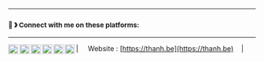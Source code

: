 ----

### <sup>👾 &#12299; Connect with me on these platforms:</sup>

----

<a href="https://thanh.be/">
  <img align="left" alt="Website" width="20px" src="https://cdn.jsdelivr.net/npm/simple-icons@3.13.0/icons/googlechrome.svg" />
</a>
<a href="https://twitter.com/_Tien_Thanh">
  <img align="left" alt="Twitter" width="20px" src="https://cdn.jsdelivr.net/npm/simple-icons@v3/icons/twitter.svg" />
</a>
<a href="https://linkedin.com/in/tienthanh">
  <img align="left" alt="LinkedIn" width="20px" src="https://cdn.jsdelivr.net/npm/simple-icons@v3/icons/linkedin.svg" />
</a>
<a href="https://hub.docker.com/u/nttputus">
  <img align="left" alt="Docker" width="20px" src="https://cdn.jsdelivr.net/npm/simple-icons@3.13.0/icons/docker.svg" />
</a>
<a href="https://www.youtube.com/user/nttputus">
  <img align="left" alt="Youtube" width="20px" src="https://cdn.jsdelivr.net/npm/simple-icons@3.13.0/icons/youtube.svg" />
</a>
<a href="https://www.strava.com/athletes/48046144">
  <img align="left" alt="Strava" width="20px" src="https://cdn.jsdelivr.net/npm/simple-icons@3.13.0/icons/strava.svg" />
</a>

| &nbsp;&nbsp;&nbsp; Website : [https://thanh.be](https://thanh.be) &nbsp;&nbsp;&nbsp;|
